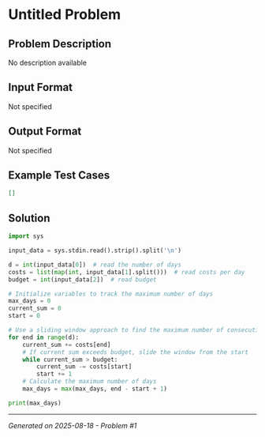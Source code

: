 # Untitled Problem

## Problem Description
No description available

## Input Format
Not specified

## Output Format
Not specified

## Example Test Cases
```json
[]
```

## Solution
```python
import sys

input_data = sys.stdin.read().strip().split('\n')

d = int(input_data[0])  # read the number of days
costs = list(map(int, input_data[1].split()))  # read costs per day
budget = int(input_data[2])  # read budget

# Initialize variables to track the maximum number of days
max_days = 0
current_sum = 0
start = 0

# Use a sliding window approach to find the maximum number of consecutive days under budget
for end in range(d):
    current_sum += costs[end]
    # If current sum exceeds budget, slide the window from the start
    while current_sum > budget:
        current_sum -= costs[start]
        start += 1
    # Calculate the maximum number of days
    max_days = max(max_days, end - start + 1)

print(max_days)
```

---
*Generated on 2025-08-18 - Problem #1*
